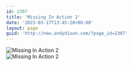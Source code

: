 ```yaml
---
id: 2307
title: 'Missing In Action 2'
date: '2023-03-17T13:45:28+00:00'
layout: page
guid: 'http://new.andydixon.com/?page_id=2307'
---
```


![Missing In Action 2](https://i0.wp.com/assets.g8x2.ldn.idrivee2-23.com/posters/Missing%20In%20Action%202%2001.jpg?w=1200&ssl=1 "Missing In Action 2")  
![Missing In Action 2](https://i0.wp.com/assets.g8x2.ldn.idrivee2-23.com/posters/Missing%20In%20Action%202%2002.jpg?w=1200&ssl=1 "Missing In Action 2")